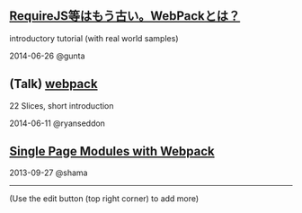 ## [RequireJS等はもう古い。WebPackとは？](http://ameblo.jp/ca-1pixel/entry-11884453208.html)

introductory tutorial (with real world samples)

2014-06-26 @gunta

## (Talk) [webpack](http://ryanseddon.github.io/webpack-talk/)

22 Slices, short introduction

2014-06-11 @ryanseddon

## [Single Page Modules with Webpack](http://dontkry.com/posts/code/single-page-modules-with-webpack.html)

2013-09-27 @shama 

---

(Use the edit button (top right corner) to add more)